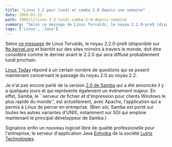 ```yaml
---
title: "Linux 2.2 pour lundi et samba 2.0 depuis une semaine"
date: 1999-01-22
path: 1999/1/linux-2-2-lundi-samba-2-0-depuis-semaine
summary: "Selon ce message de Linus Torvalds, le noyau 2.2.0-pre9 (disponible sur ftp.kernel.org et bientôt sur des sites mirroirs à travers le monde, doit être considéré comme le dernier avant le 2.2.0 qui sera diffusé probablement lundi prochain."
tags: ['Linux', 'Java']
---
```


<P>
Selon <A HREF="http://lwn.net/daily/2.2final.html">ce message</A>
de Linus Torvalds, le noyau 2.2.0-pre9 (disponible sur
<A HREF="ftp://ftp.kernel.org">ftp.kernel.org</A> et bientôt sur des
sites mirroirs à travers le monde, doit être considéré comme
le dernier avant le 2.2.0 qui sera diffusé probablement lundi prochain.
</P>

<P>
<A HREF="http://www.linuxtoday.com/stories/2291.html">Linux Today</A>
répond à un certain nombre de questions qui se posent maintenant
concernant le passage du noyau 2.0 au noyau 2.2.
</P>

<P>
Je n'ai pas encore parlé de la version <A HREF="http://fr.samba.org/samba/whatsnew/samba2.0.press.html">2.0 de
Samba</A> qui a été annoncée il y a quelques jours et qui représente
également un événement majeur. En effet, Samba, le ``serveur de
fichier et d'impression pour clients Windows le plus rapide du monde'',
est actuellement, avec Apache, l'application qui a permis à Linux de
percer en entreprise.  (Bien sûr, Samba est porté sur toutes les autres
variantes d'UNIX, notamment sur SGI qui emploie maintenant le principal
développeur de Samba.)
</P>

<P>
Signalons enfin un nouveau logiciel libre de qualité
professionelle pour l'entreprise, le serveur d'application Java
<A HREF="http://www.enhydra.org/">Enhydra</A> de la société <A HREF="http://www.lutris.com/">Lutris Technologies</A>.
</P>


